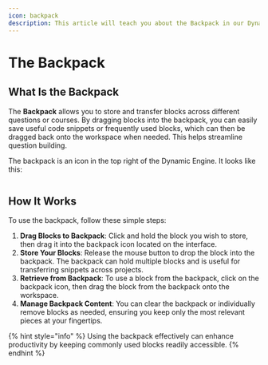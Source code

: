 ```yaml
---
icon: backpack
description: This article will teach you about the Backpack in our Dynamic Engine.
---
```


# The Backpack

## What Is the Backpack

The **Backpack** allows you to store and transfer blocks across different questions or courses. By dragging blocks into the backpack, you can easily save useful code snippets or frequently used blocks, which can then be dragged back onto the workspace when needed. This helps streamline question building.

The backpack is an icon in the top right of the Dynamic Engine. It looks like this:

<figure><img src="../../../.gitbook/assets/Screenshot 2024-12-06 at 4.44.39 PM.png" alt=""><figcaption></figcaption></figure>

## How It Works

To use the backpack, follow these simple steps:

1. **Drag Blocks to Backpack**: Click and hold the block you wish to store, then drag it into the backpack icon located on the interface.
2. **Store Your Blocks**: Release the mouse button to drop the block into the backpack. The backpack can hold multiple blocks and is useful for transferring snippets across projects.
3. **Retrieve from Backpack**: To use a block from the backpack, click on the backpack icon, then drag the block from the backpack onto the workspace.
4. **Manage Backpack Content**: You can clear the backpack or individually remove blocks as needed, ensuring you keep only the most relevant pieces at your fingertips.

{% hint style="info" %}
Using the backpack effectively can enhance productivity by keeping commonly used blocks readily accessible.
{% endhint %}
